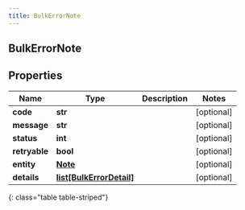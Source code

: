 ```yaml
---
title: BulkErrorNote
---
```

## BulkErrorNote

## Properties

|Name | Type | Description | Notes|
|------------ | ------------- | ------------- | -------------|
| **code** | **str** |  | [optional] |
| **message** | **str** |  | [optional] |
| **status** | **int** |  | [optional] |
| **retryable** | **bool** |  | [optional] |
| **entity** | [**Note**](Note.html) |  | [optional] |
| **details** | [**list[BulkErrorDetail]**](BulkErrorDetail.html) |  | [optional] |
{: class="table table-striped"}


